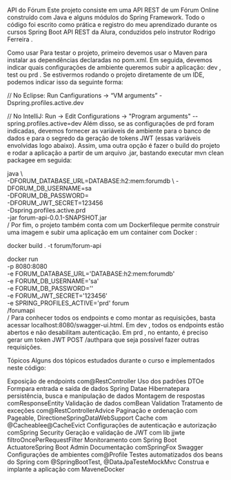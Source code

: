 API do Fórum
Este projeto consiste em uma API REST de um Fórum Online construído com Java e alguns módulos do Spring Framework. Todo o código foi escrito como prática e registro do meu aprendizado durante os cursos Spring Boot API REST da Alura, conduzidos pelo instrutor Rodrigo Ferreira .

Como usar
Para testar o projeto, primeiro devemos usar o Maven para instalar as dependências declaradas no pom.xml. Em seguida, devemos indicar quais configurações de ambiente queremos subir a aplicação: dev , test ou prd . Se estivermos rodando o projeto diretamente de um IDE, podemos indicar isso da seguinte forma:

// No Eclipse: Run Canfigurations -> “VM arguments”
-Dspring.profiles.active.dev

// No IntelliJ: Run -> Edit Configurations -> "Program arguments"
--spring.profiles.active=dev
Além disso, se as configurações de prd foram indicadas, devemos fornecer as variáveis ​​de ambiente para o banco de dados e para o segredo da geração de tokens JWT (essas variáveis ​​envolvidas logo abaixo). Assim, uma outra opção é fazer o build do projeto e rodar a aplicação a partir de um arquivo .jar, bastando executar mvn clean packagee em seguida:

java \  
  -DFORUM_DATABASE_URL=DATABASE:h2:mem:forumdb \ 
  -DFORUM_DB_USERNAME=sa \
  -DFORUM_DB_PASSWORD= \
  -DFORUM_JWT_SECRET=123456 \
  -Dspring.profiles.active.prd \
  -jar forum-api-0.0.1-SNAPSHOT.jar \
  /
Por fim, o projeto também conta com um Dockerfileque permite construir uma imagem e subir uma aplicação em um container com Docker :

docker build . -t forum/forum-api

docker run \
  -p 8080:8080 \
  -e FORUM_DATABASE_URL='DATABASE:h2:mem:forumdb' \
  -e FORUM_DB_USERNAME='sa' \
  -e FORUM_DB_PASSWORD='' \
  -e FORUM_JWT_SECRET='123456' \
  -e SPRING_PROFILES_ACTIVE='prd' forum \
  /forumapi \
  /
Para conhecer todos os endpoints e como montar as requisições, basta acessar localhost:8080/swagger-ui.html. Em dev , todos os endpoints estão abertos e não desabilitam autenticação. Em prd , no entanto, é preciso gerar um token JWT POST /authpara que seja possível fazer outras requisições.

Tópicos
Alguns dos tópicos estudados durante o curso e implementados neste código:

Exposição de endpoints com@RestController
Uso dos padrões DTOe Formpara entrada e saída de dados
Spring Datae Hibernatepara persistência, busca e manipulação de dados
Montagem de respostas comResponseEntity
Validação de dados comBean Validation
Tratamento de exceções com@RestControllerAdvice
Paginação e ordenação com Pageable, DirectioneSpringDataWebSupport
Cache com @Cacheablee@CacheEvict
Configurações de autenticação e autorização comSpring Security
Geração e validação de JWT com lib jjwte filtroOncePerRequestFilter
Monitoramento com Spring Boot ActuatoreSpring Boot Admin
Documentação comSpringFox Swagger
Configurações de ambientes com@Profile
Testes automatizados dos beans do Spring com @SpringBootTest, @DataJpaTesteMockMvc
Construa e implante a aplicação com MaveneDocker
